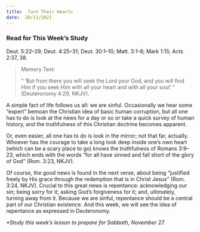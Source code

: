 ```yaml
---
title:  Turn Their Hearts
date:  20/11/2021
---
```


### Read for This Week’s Study
Deut. 5:22–29; Deut. 4:25–31; Deut. 30:1–10; Matt. 3:1–8; Mark 1:15; Acts 2:37, 38.

> <p>Memory Text:</p>
> “ ‘But from there you will seek the Lord your God, and you will find Him if you seek Him with all your heart and with all your soul’ ” (Deuteronomy 4:29, NKJV).

A simple fact of life follows us all: we are sinful. Occasionally we hear some “expert” bemoan the Christian idea of basic human corruption, but all one has to do is look at the news for a day or so or take a quick survey of human history, and the truthfulness of this Christian doctrine becomes apparent.

Or, even easier, all one has to do is look in the mirror; not that far, actually. Whoever has the courage to take a long look deep inside one’s own heart (which can be a scary place to go) knows the truthfulness of Romans 3:9–23, which ends with the words “for all have sinned and fall short of the glory of God” (Rom. 3:23, NKJV).

Of course, the good news is found in the next verse, about being “justified freely by His grace through the redemption that is in Christ Jesus” (Rom. 3:24, NKJV). Crucial to this great news is repentance: acknowledging our sin; being sorry for it; asking God’s forgiveness for it; and, ultimately, turning away from it. Because we are sinful, repentance should be a central part of our Christian existence. And this week, we will see the idea of repentance as expressed in Deuteronomy.

_*Study this week’s lesson to prepare for Sabbath, November 27._